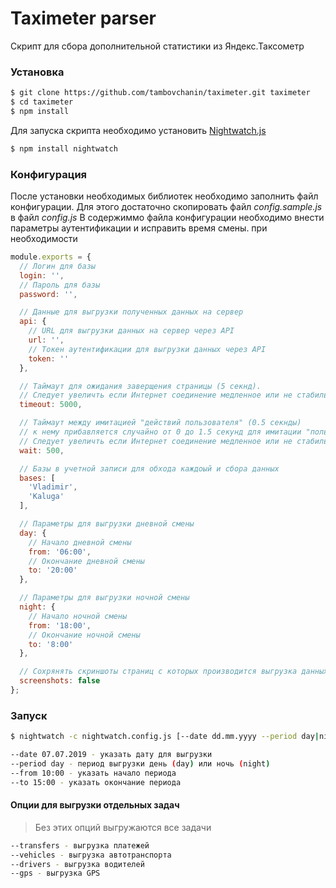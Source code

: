 # Taximeter parser
Скрипт для сбора дополнительной статистики из Яндекс.Таксометр
### Установка

```sh
$ git clone https://github.com/tambovchanin/taximeter.git taximeter
$ cd taximeter
$ npm install
```

Для запуска скрипта необходимо установить [Nightwatch.js](http://nightwatchjs.org/)

```sh
$ npm install nightwatch
```

### Конфигурация
После установки необходимых библиотек необходимо заполнить файл конфигурации. Для этого достаточно скопировать файл *config.sample.js* в файл *config.js*
В содержиммо файла конфигурации необходимо внести параметры аутентификации и исправить время смены. при необходимости

```js
module.exports = {
  // Логин для базы
  login: '',
  // Пароль для базы
  password: '',

  // Данные для выгрузки полученных данных на сервер
  api: {
    // URL для выгрузки данных на сервер через API
    url: '',
    // Токен аутентификации для выгрузки данных через API
    token: ''
  },

  // Таймаут для ожидания заверщения страницы (5 секнд).
  // Следует увеличть если Интернет соединение медленное или не стабильное
  timeout: 5000,

  // Таймаут между имитацией "действий пользователя" (0.5 секнды)
  // к нему прибавляется случайно от 0 до 1.5 секунд для имитации "пользователя"
  // Следует увеличть если Интернет соединение медленное или не стабильное
  wait: 500,

  // Базы в учетной записи для обхода каждоый и сбора данных
  bases: [
    'Vladimir',
    'Kaluga'
  ],

  // Параметры для выгрузки дневной смены
  day: {
    // Начало дневной смены
    from: '06:00',
    // Окончание дневной смены
    to: '20:00'
  },

  // Параметры для выгрузки ночной смены
  night: {
    // Начало ночной смены
    from: '18:00',
    // Окончание ночной смены
    to: '8:00'
  },

  // Сохрянять скриншоты страниц с которых производится выгрузка данных
  screenshots: false
};
```
### Запуск

```bash
$ nightwatch -c nightwatch.config.js [--date dd.mm.yyyy --period day|night --from 10:00 --to 15:00]

--date 07.07.2019 - указать дату для выгрузки
--period day - период выгрузки день (day) или ночь (night)
--from 10:00 - указать начало периода
--to 15:00 - указать окончание периода
```
#### Опции для выгрузки отдельных задач
> Без этих опций выгружаются все задачи

```bash
--transfers - выгрузка платежей
--vehicles - выгрузка автотранспорта
--drivers - выгрузка водителей
--gps - выгрузка GPS
```
